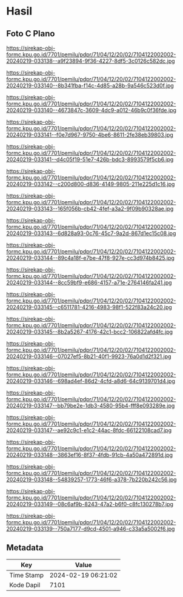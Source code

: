 # Hasil

## Foto C Plano

https://sirekap-obj-formc.kpu.go.id/7701/pemilu/pdpr/71/04/12/20/02/7104122002002-20240219-033138--a9f23894-9f36-4227-8df5-3c0126c582dc.jpg

https://sirekap-obj-formc.kpu.go.id/7701/pemilu/pdpr/71/04/12/20/02/7104122002002-20240219-033140--8b341fba-f14c-4d85-a28b-9a546c523d0f.jpg

https://sirekap-obj-formc.kpu.go.id/7701/pemilu/pdpr/71/04/12/20/02/7104122002002-20240219-033140--4673847c-3609-4dc9-a012-46b9c0f36fde.jpg

https://sirekap-obj-formc.kpu.go.id/7701/pemilu/pdpr/71/04/12/20/02/7104122002002-20240219-033141--f0e7d967-9750-4be6-8611-2fe38eb39803.jpg

https://sirekap-obj-formc.kpu.go.id/7701/pemilu/pdpr/71/04/12/20/02/7104122002002-20240219-033141--d4c05f19-51e7-426b-bdc3-8993579f5cb6.jpg

https://sirekap-obj-formc.kpu.go.id/7701/pemilu/pdpr/71/04/12/20/02/7104122002002-20240219-033142--c200d800-d836-4149-9805-211e225d1c16.jpg

https://sirekap-obj-formc.kpu.go.id/7701/pemilu/pdpr/71/04/12/20/02/7104122002002-20240219-033143--165f056b-cb42-4fef-a3a2-9f09b90328ae.jpg

https://sirekap-obj-formc.kpu.go.id/7701/pemilu/pdpr/71/04/12/20/02/7104122002002-20240219-033143--6d828a93-0c76-45c7-9a2d-867d1ec15c08.jpg

https://sirekap-obj-formc.kpu.go.id/7701/pemilu/pdpr/71/04/12/20/02/7104122002002-20240219-033144--89c4a18f-e7be-47f8-927e-cc3d974b8425.jpg

https://sirekap-obj-formc.kpu.go.id/7701/pemilu/pdpr/71/04/12/20/02/7104122002002-20240219-033144--8cc59bf9-e686-4157-a71e-2764146fa241.jpg

https://sirekap-obj-formc.kpu.go.id/7701/pemilu/pdpr/71/04/12/20/02/7104122002002-20240219-033145--c6511781-4216-4983-98f1-522f83a24c20.jpg

https://sirekap-obj-formc.kpu.go.id/7701/pemilu/pdpr/71/04/12/20/02/7104122002002-20240219-033145--8b2a5267-4176-42c1-bcc2-106822afd4fc.jpg

https://sirekap-obj-formc.kpu.go.id/7701/pemilu/pdpr/71/04/12/20/02/7104122002002-20240219-033146--07027ef5-8b21-40f1-9923-76a0d1d2f321.jpg

https://sirekap-obj-formc.kpu.go.id/7701/pemilu/pdpr/71/04/12/20/02/7104122002002-20240219-033146--698ad4ef-86d2-4cfd-a8d6-64c9139701d4.jpg

https://sirekap-obj-formc.kpu.go.id/7701/pemilu/pdpr/71/04/12/20/02/7104122002002-20240219-033147--bb79be2e-1db3-4580-95b4-fff8e093289e.jpg

https://sirekap-obj-formc.kpu.go.id/7701/pemilu/pdpr/71/04/12/20/02/7104122002002-20240219-033147--ae92c9c1-e1c2-44ac-8fdc-66122108cad7.jpg

https://sirekap-obj-formc.kpu.go.id/7701/pemilu/pdpr/71/04/12/20/02/7104122002002-20240219-033148--3863ef16-8f37-4fdb-91cb-4a50a472891d.jpg

https://sirekap-obj-formc.kpu.go.id/7701/pemilu/pdpr/71/04/12/20/02/7104122002002-20240219-033148--54839257-1773-46f6-a378-7b220b242c56.jpg

https://sirekap-obj-formc.kpu.go.id/7701/pemilu/pdpr/71/04/12/20/02/7104122002002-20240219-033149--08c6af9b-8243-47a2-b6f0-c8fc130278b7.jpg

https://sirekap-obj-formc.kpu.go.id/7701/pemilu/pdpr/71/04/12/20/02/7104122002002-20240219-033139--750a7177-d9cd-4501-a946-c33a5a5002f6.jpg


## Metadata

| Key        | Value               |
| ---------- | ------------------- |
| Time Stamp | 2024-02-19 06:21:02 |
| Kode Dapil | 7101                |



